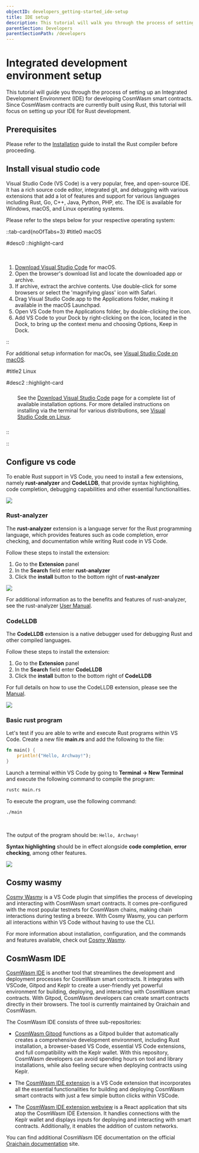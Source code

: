 ```yaml
---
objectID: developers_getting-started_ide-setup
title: IDE setup
description: This tutorial will walk you through the process of setting up an IDE for developing smart contracts on Archway
parentSection: Developers
parentSectionPath: /developers
---
```


# Integrated development environment setup

This tutorial will guide you through the process of setting up an Integrated Development Environment (IDE) for developing CosmWasm smart contracts. Since CosmWasm contracts are currently built using Rust, this tutorial will focus on setting up your IDE for Rust development.

## Prerequisites

Please refer to the [Installation](/developers/getting-started/install#rust) guide to install the Rust compiler before proceeding.

## Install visual studio code

Visual Studio Code (VS Code) is a very popular, free, and open-source IDE. It has a rich source code editor, integrated git, and debugging with various extensions that add a lot of features and support for various languages including Rust, Go, C++, Java, Python, PHP, etc. The IDE is available for Windows, macOS, and Linux operating systems.

Please refer to the steps below for your respective operating system:

::tab-card{noOfTabs=3}
#title0
macOS

#desc0
::highlight-card
<p style="padding: 10px 15px;">
<ol>
<li><a href="https://code.visualstudio.com/Download" target="_blank">Download Visual Studio Code</a> for macOS.</li>
<li>Open the browser's download list and locate the downloaded app or archive.</li>
<li>If archive, extract the archive contents. Use double-click for some browsers or select the 'magnifying glass' icon with Safari.</li>
<li>Drag Visual Studio Code.app to the Applications folder, making it available in the macOS Launchpad.</li>
<li>Open VS Code from the Applications folder, by double-clicking the icon.</li>
<li style="padding-right:15px">Add VS Code to your Dock by right-clicking on the icon, located in the Dock, to bring up the context menu and choosing Options, Keep in Dock.</li>
</ol>
</p>
::

For additional setup information for macOs, see <a href="https://code.visualstudio.com/docs/setup/mac" target="_blank">Visual Studio Code on macOS</a>.

#title2
Linux

#desc2
::highlight-card
<p style="padding: 10px 30px;">
See the <a href="https://code.visualstudio.com/download" target="_blank">Download Visual Studio Code</a> page for a complete list of available installation options. For more detailed instructions on installing via the terminal for various distributions, see <a href="https://code.visualstudio.com/docs/setup/linux" target="_blank">Visual Studio Code on Linux</a>.
</p>
::

::

## Configure vs code

To enable Rust support in VS Code, you need to install a few extensions, namely **rust-analyzer** and **CodeLLDB**, that provide syntax highlighting, code completion, debugging capabilities and other essential functionalities.

![](/images/docs/idesetup-open-vs-code.png)

### Rust-analyzer

The **rust-analyzer** extension is a language server for the Rust programming language, which provides features such as code completion, error checking, and documentation while writing Rust code in VS Code.

Follow these steps to install the extension:

1. Go to the **Extension** panel
2. In the **Search** field enter **rust-analyzer**
3. Click the **install** button to the bottom right of **rust-analyzer**


![](/images/docs/idesetup-install-rust-analyzer.png)

For additional information as to the benefits and features of rust-analyzer, see the rust-analyzer <a href="https://rust-analyzer.github.io/manual.html" target="_blank">User Manual</a>.

### CodeLLDB

The **CodeLLDB** extension is a native debugger used for debugging Rust and other compiled languages.

Follow these steps to install the extension:

1. Go to the **Extension** panel
2. In the **Search** field enter **CodeLLDB**
3. Click the **install** button to the bottom right of **CodeLLDB**

For full details on how to use the CodeLLDB extension, please see the <a href="https://github.com/vadimcn/codelldb/blob/v1.9.0/MANUAL.md" target="_blank">Manual</a>.

![](/images/docs/idesetup-install-codeLLdb.png)

### Basic rust program

Let's test if you are able to write and execute Rust programs within VS Code.
Create a new file **main.rs** and add the following to the file:

```rust
fn main() {
    println!("Hello, Archway!");
}
```

Launch a terminal within VS Code by going to **Terminal -> New Terminal** and execute the following command to compile the program:

```bash
rustc main.rs
```

To execute the program, use the following command:

```bash
./main
```
<br>

The output of the program should be:
`Hello, Archway!`

**Syntax highlighting** should be in effect alongside **code completion**, **error checking**, among other features.


![](/images/docs/idesetup-compile-and-run.png)

## Cosmy wasmy

<a href="https://marketplace.visualstudio.com/items?itemName=spoorthi.cosmy-wasmy" target="_blank">Cosmy Wasmy</a> is a VS Code plugin that simplifies the process of developing and interacting with CosmWasm smart contracts. It comes pre-configured with the most popular testnets for CosmWasm chains, making chain interactions during testing a breeze. With Cosmy Wasmy, you can perform all interactions within VS Code without having to use the CLI.

For more information about installation, configuration, and the commands and features available, check out <a href="https://marketplace.visualstudio.com/items?itemName=spoorthi.cosmy-wasmy" target="_blank">Cosmy Wasmy</a>.

## CosmWasm IDE

<a href="https://github.com/oraichain/cw-vscode" target="_blank">CosmWasm IDE</a> is another tool that streamlines the development and deployment processes for CosmWasm smart contracts. It integrates with VSCode, Gitpod and Keplr to create a user-friendly yet powerful environment for building, deploying, and interacting with CosmWasm smart contracts. With Gitpod, CosmWasm developers can create smart contracts directly in their browsers. The tool is currently maintained by Oraichain and CosmWasm.

The CosmWasm IDE consists of three sub-repositories:

- <a href="https://github.com/oraichain/cosmwasm-gitpod" target="_blank">CosmWasm Gitpod</a> functions as a Gitpod builder that automatically creates a comprehensive development environment, including Rust installation, a browser-based VS Code, essential VS Code extensions, and full compatibility with the Keplr wallet. With this repository, CosmWasm developers can avoid spending hours on tool and library installations, while also feeling secure when deploying contracts using Keplr.

- The <a href="https://github.com/oraichain/cw-vscode" target="_blank">CosmWasm IDE extension</a> is a VS Code extension that incorporates all the essential functionalities for building and deploying CosmWasm smart contracts with just a few simple button clicks within VSCode.

- The <a href="https://github.com/oraichain/cw-ide-webview" target="_blank">CosmWasm IDE extension webview</a> is a React application that sits atop the CosmWasm IDE Extension. It handles connections with the Keplr wallet and displays inputs for deploying and interacting with smart contracts. Additionally, it enables the addition of custom networks.

You can find additional CosmWasm IDE documentation on the official <a href="https://docs.orai.io/developers/cosmwasm-ide/tutorial-01" target="_blank">Oraichain documentation</a> site.